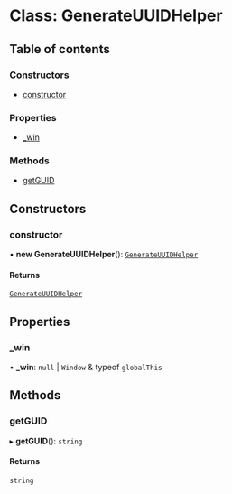 # Class: GenerateUUIDHelper

## Table of contents

### Constructors

- [constructor](GenerateUUIDHelper.md#constructor)

### Properties

- [\_win](GenerateUUIDHelper.md#_win)

### Methods

- [getGUID](GenerateUUIDHelper.md#getguid)

## Constructors

### constructor

• **new GenerateUUIDHelper**(): [`GenerateUUIDHelper`](GenerateUUIDHelper.md)

#### Returns

[`GenerateUUIDHelper`](GenerateUUIDHelper.md)

## Properties

### \_win

• **\_win**: ``null`` \| `Window` & typeof `globalThis`

## Methods

### getGUID

▸ **getGUID**(): `string`

#### Returns

`string`
